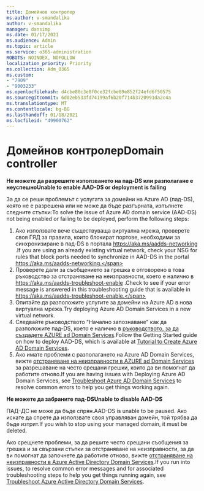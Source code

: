 ```yaml
---
title: Домейнов контролер
ms.author: v-smandalika
author: v-smandalika
manager: dansimp
ms.date: 01/17/2021
ms.audience: Admin
ms.topic: article
ms.service: o365-administration
ROBOTS: NOINDEX, NOFOLLOW
localization_priority: Priority
ms.collection: Adm_O365
ms.custom:
- "7909"
- "9003233"
ms.openlocfilehash: d4cbe80c3e8f0ce32fcbe89e852f24efd6f50575
ms.sourcegitcommit: 6d02eb533fd74199af6b20f714b3720991da2c4a
ms.translationtype: MT
ms.contentlocale: bg-BG
ms.lasthandoff: 01/18/2021
ms.locfileid: "49900762"
---
```

# <a name="domain-controller"></a><span data-ttu-id="42421-102">Домейнов контролер</span><span class="sxs-lookup"><span data-stu-id="42421-102">Domain controller</span></span>

<span data-ttu-id="42421-103">**Не можете да разрешите използването на пад-DS или разполагане е неуспешно**</span><span class="sxs-lookup"><span data-stu-id="42421-103">**Unable to enable AAD-DS or deployment is failing**</span></span>

<span data-ttu-id="42421-104">За да се реши проблемът с услугата за домейни на Azure AD (пад-DS), която не е разрешена или не може да бъде разгърната, изпълнете следните стъпки:</span><span class="sxs-lookup"><span data-stu-id="42421-104">To solve the issue of Azure AD domain service (AAD-DS) not being enabled or failing to be deployed, perform the following steps:</span></span>

1. <span data-ttu-id="42421-105">Ако използвате вече съществуваща виртуална мрежа, проверете своя ГЯД за правила, които блокират портове, необходими за синхронизиране в пад-DS в портала https://aka.ms/aadds-networking .</span><span class="sxs-lookup"><span data-stu-id="42421-105">If you are using an already existing virtual network, check your NSG for rules that block ports needed to synchronize in AAD-DS in the portal https://aka.ms/aadds-networking.</span></span>
2. <span data-ttu-id="42421-106">Проверете дали за съобщението за грешка е отговорено в това ръководство за отстраняване на неизправности, което е налично в  https://aka.ms/aadds-troubleshoot-enable .</span><span class="sxs-lookup"><span data-stu-id="42421-106">Check to see if your error message is answered in this troubleshooting guide that is available in  https://aka.ms/aadds-troubleshoot-enable.</span></span>
3. <span data-ttu-id="42421-107">Опитайте да разположите услугите за домейни на Azure AD в нова виртуална мрежа.</span><span class="sxs-lookup"><span data-stu-id="42421-107">Try deploying Azure AD Domain Services in a new virtual network.</span></span>
4. <span data-ttu-id="42421-108">Следвайте ръководството "Начално запознаване" как да разположите пад-DS, което е налично в [ръководството, за да създадете AZURE ad Domain Services](https://docs.microsoft.com/azure/active-directory-domain-services/tutorial-create-instance).</span><span class="sxs-lookup"><span data-stu-id="42421-108">Follow the Getting Started guide on how to deploy AAD-DS, which is available at [Tutorial to Create Azure AD Domain Services](https://docs.microsoft.com/azure/active-directory-domain-services/tutorial-create-instance).</span></span>
5. <span data-ttu-id="42421-109">Ако имате проблеми с разполагането на Azure AD Domain Services, вижте [отстраняване на неизправности в AZURE ad Domain Services](https://docs.microsoft.com/azure/active-directory-domain-services/troubleshoot) за разрешаване на често срещани грешки, които да ви помогнат да работите отново.</span><span class="sxs-lookup"><span data-stu-id="42421-109">If you are having issues with Deploying Azure AD Domain Services, see [Troubleshoot Azure AD Domain Services](https://docs.microsoft.com/azure/active-directory-domain-services/troubleshoot) to resolve common errors to help you get things working again.</span></span> 

<span data-ttu-id="42421-110">**Не можете да забраните пад-DS**</span><span class="sxs-lookup"><span data-stu-id="42421-110">**Unable to disable AAD-DS**</span></span>

<span data-ttu-id="42421-111">ПАД-ДС не може да бъде спрян.</span><span class="sxs-lookup"><span data-stu-id="42421-111">AAD-DS is unable to be paused.</span></span> <span data-ttu-id="42421-112">Ако искате да спрете да използвате своя управляван домейн, той трябва да бъде изтрит.</span><span class="sxs-lookup"><span data-stu-id="42421-112">If you wish to stop using your managed domain, it must be deleted.</span></span>

<span data-ttu-id="42421-113">Ако срещнете проблеми, за да решите често срещани съобщения за грешка и за свързани стъпки за отстраняване на неизправности, за да ви помогнат да започнете да работите отново, вижте [отстраняване на неизправности в Azure Active Directory Domain Services](https://docs.microsoft.com/azure/active-directory-domain-services/troubleshoot).</span><span class="sxs-lookup"><span data-stu-id="42421-113">If you run into issues, to resolve common error messages and for associated troubleshooting steps to help you get things running again, see [Troubleshoot Azure Active Directory Domain Services](https://docs.microsoft.com/azure/active-directory-domain-services/troubleshoot).</span></span>
